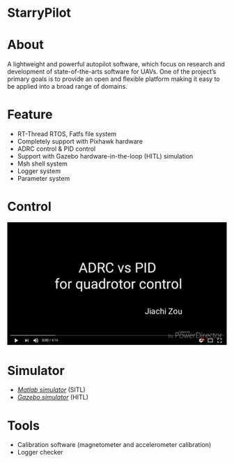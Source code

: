 StarryPilot
============================
# About
A lightweight and powerful autopilot software, which focus on research and development of state-of-the-arts software for UAVs. One of the project’s primary goals is to provide an open and flexible platform making it easy to be applied into a broad range of domains.

# Feature
- RT-Thread RTOS, Fatfs file system
- Completely support with Pixhawk hardware
- ADRC control & PID control
- Support with Gazebo hardware-in-the-loop (HITL) simulation
- Msh shell system
- Logger system
- Parameter system

# Control
[![ADRC vs PID](docs/images/adrc_video_demo.png)](https://www.youtube.com/watch?v=77-_nF-qqpA&t=63s)

# Simulator
- [*Matlab simulator*](https://github.com/JcZou/StarryPilot/edit/master) (SITL)
- [*Gazebo simulator*](https://github.com/JcZou/StarryPilot/edit/master) (HITL)

# Tools
- Calibration software (magnetometer and accelerometer calibration)
- Logger checker
